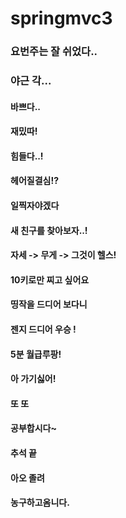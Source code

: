 # springmvc3
### 요번주는 잘 쉬었다..
### 야근 각...
#### 바쁘다..
#### 재밌따!
#### 힘들다..!
#### 헤어질결심!?
#### 일찍자야겠다
#### 새 친구를 찾아보자..!
#### 자세 -> 무게 -> 그것이 헬스!
#### 10키로만 찌고 싶어요
#### 띵작을 드디어 보다니
#### 젠지 드디어 우승 !
#### 5분 월급루팡!
#### 아 가기싫어!
#### 또 또 
#### 공부합시다~
#### 추석 끝 
#### 아오 졸려
#### 농구하고옴니다.
